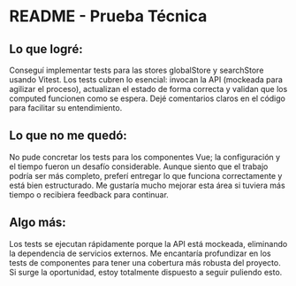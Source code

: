 # README - Prueba Técnica

## Lo que logré:

Conseguí implementar tests para las stores globalStore y searchStore usando Vitest. Los tests cubren lo esencial: invocan la API (mockeada para agilizar el proceso), actualizan el estado de forma correcta y validan que los computed funcionen como se espera. Dejé comentarios claros en el código para facilitar su entendimiento.

## Lo que no me quedó:

No pude concretar los tests para los componentes Vue; la configuración y el tiempo fueron un desafío considerable. Aunque siento que el trabajo podría ser más completo, preferí entregar lo que funciona correctamente y está bien estructurado. Me gustaría mucho mejorar esta área si tuviera más tiempo o recibiera feedback para continuar.

## Algo más:

Los tests se ejecutan rápidamente porque la API está mockeada, eliminando la dependencia de servicios externos. Me encantaría profundizar en los tests de componentes para tener una cobertura más robusta del proyecto. Si surge la oportunidad, estoy totalmente dispuesto a seguir puliendo esto.
